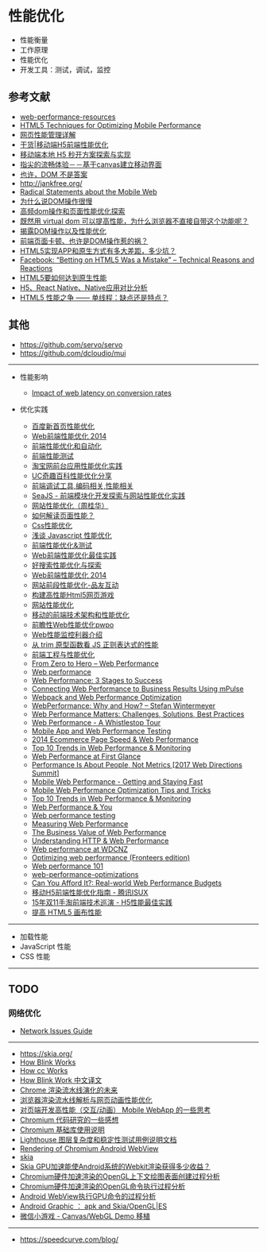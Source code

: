 性能优化
========

- 性能衡量
- 工作原理
- 性能优化
- 开发工具：测试，调试，监控

## 参考文献

- [web-performance-resources](https://github.com/fabkrum/web-performance-resources)
- [HTML5 Techniques for Optimizing Mobile Performance](https://www.html5rocks.com/en/mobile/optimization-and-performance/)
- [网页性能管理详解](http://www.ruanyifeng.com/blog/2015/09/web-page-performance-in-depth.html)
- [干货|移动端H5前端性能优化](https://www.jianshu.com/p/0a65c3d03591)
- [移动端本地 H5 秒开方案探索与实现](https://segmentfault.com/a/1190000015250644)
- [指尖的流畅体验－－基于canvas建立移动界面](https://zhuanlan.zhihu.com/p/19967854)
- [也许，DOM 不是答案](http://www.ruanyifeng.com/blog/2015/02/future-of-dom.html)
- http://jankfree.org/
- [Radical Statements about the Mobile Web](https://jlongster.com/Radical-Statements-about-the-Mobile-Web)
- [为什么说DOM操作很慢](http://web.jobbole.com/84444/)
- [高频dom操作和页面性能优化探索](https://feclub.cn/post/content/dom)
- [既然用 virtual dom 可以提高性能，为什么浏览器不直接自带这个功能呢？](https://www.zhihu.com/question/67479886)
- [揭露DOM操作以及性能优化](https://blog.csdn.net/m0_38099607/article/details/72961066)
- [前端页面卡顿、也许是DOM操作惹的祸？](https://segmentfault.com/a/1190000009619572)
- [HTML5实现APP和原生方式有多大差距，多少坑？](https://www.zhihu.com/question/36158085)
- [Facebook: “Betting on HTML5 Was a Mistake” – Technical Reasons and Reactions](https://www.infoq.com/news/2012/09/Facebook-HTML5-Native)
- [HTML5要如何达到原生性能](http://gad.qq.com/article/detail/16889)
- [H5、React Native、Native应用对比分析](http://vczero.github.io/react_native/H5-React-Native-Native.html)
- [HTML5 性能之争 —— 单线程：缺点还是特点？](https://www.infoq.cn/article/2012%2F12%2Fhtml5-performance)

## 其他

- https://github.com/servo/servo
- https://github.com/dcloudio/mui

---

- 性能影响

    - [Impact of web latency on conversion rates](https://www.slideshare.net/bitcurrent/impact-of-web-latency-on-conversion-rates)

- 优化实践

    - [百度新首页性能优化](https://www.slideshare.net/welefen/ss-10734306)
    - [Web前端性能优化 2014](https://www.slideshare.net/leeight/web-2014?qid=5496cfb7-83c0-4ac9-ba66-fe369416a316&v=&b=&from_search=2)
    - [前端性能优化和自动化](https://www.slideshare.net/kavenyan/ss-2755539)
    - [前端性能测试](https://www.slideshare.net/tbmallf2e/ss-13071488)
    - [淘宝网前台应用性能优化实践](https://www.slideshare.net/jlusdy/ss-15485038)
    - [UC奇趣百科性能优化分享](https://www.slideshare.net/linx4200/uc-49535651)
    - [前端调试工具,编码相关,性能相关](https://www.slideshare.net/lijing00333/ss-7474025)
    - [SeaJS - 前端模块化开发探索与网站性能优化实践](https://www.slideshare.net/lifesinger/seajs-10500724)
    - [网站性能优化（周桂华）](https://www.slideshare.net/txppt/ss-25233098)
    - [如何解读页面性能？](https://www.slideshare.net/heavenhuang/ss-13068223)
    - [Css性能优化](https://www.slideshare.net/linxz/css-10230980)
    - [浅谈 Javascript 性能优化](https://www.slideshare.net/rainoxu/javascript-5464018)
    - [前端性能优化&测试](https://www.slideshare.net/tbmallf2e/ss-13071489)
    - [Web前端性能优化最佳实践](https://www.slideshare.net/Fonkie/web-21553879)
    - [好搜索性能优化与探索](https://www.slideshare.net/haozi1984/ss-55526890)
    - [Web前端性能优化 2014](https://www.slideshare.net/leeight/web-2014)
    - [网站前段性能优化-品友互动](https://www.slideshare.net/ShaoningPan/ss-11684297)
    - [构建高性能Html5网页游戏](https://www.slideshare.net/mysqlops/html5-8621336)
    - [网站性能优化](https://www.slideshare.net/bbayou/ss-8021188)
    - [移动的前端技术架构和性能优化](https://www.slideshare.net/fangdeng/ss-9233723)
    - [前瞻性Web性能优化pwpo](https://www.slideshare.net/ye.mikez/webpwpo)
    - [Web性能监控利器介绍](https://www.slideshare.net/xcgfly2sky/web-8813989)
    - [从 trim 原型函数看 JS 正则表达式的性能](http://fex.baidu.com/blog/2014/03/trim-to-regexp-performance/)
    - [前端工程与性能优化](http://fex.baidu.com/blog/2014/03/fis-optimize/)
    - [From Zero to Hero – Web Performance](https://www.slideshare.net/sspringer82/from-zero-to-hero-web-performance)
    - [Web performance](https://www.slideshare.net/islamzatary/web-performance-65353431)
    - [Web Performance: 3 Stages to Success](https://www.slideshare.net/AustinGil/web-performance-3-stages-to-success)
    - [Connecting Web Performance to Business Results Using mPulse](https://www.slideshare.net/Akamaidev/connecting-web-performance-to-business-results-using-mpulse)
    - [Webpack and Web Performance Optimization](https://www.slideshare.net/chentientsai/webpack-and-web-performance-optimization)
    - [WebPerformance: Why and How? – Stefan Wintermeyer](https://www.slideshare.net/Elixir-Meetup/webperformance-why-and-how-stefan-wintermeyer)
    - [Web Performance Matters: Challenges, Solutions, Best Practices](https://www.slideshare.net/cloudflare/web-performance-matters-challenges-solutions-best-practices)
    - [Web Performance - A Whistlestop Tour](https://www.slideshare.net/AndyDavies/web-performance-a-whistlestop-tour-10995825)
    - [Mobile App and Web Performance Testing](https://www.slideshare.net/dougsillars/mobile-app-and-web-performance-testing)
    - [2014 Ecommerce Page Speed & Web Performance](https://www.slideshare.net/Radware/radware-sotu-winter2014infographicwebperformance)
    - [Top 10 Trends in Web Performance & Monitoring](https://www.slideshare.net/SmartBear_Software/top-10-trends-in-web-performance-monitoring)
    - [Web Performance at First Glance](https://www.slideshare.net/GoAtlassian/web-performance-at-first-glance)
    - [Performance Is About People, Not Metrics [2017 Web Directions Summit]](https://www.slideshare.net/tammyeverts/performance-is-about-people-not-metrics-2017-web-directions-summit)
    - [Mobile Web Performance - Getting and Staying Fast](https://www.slideshare.net/AndyDavies/mobile-web-performance-getting-and-staying-fast)
    - [Mobile Web Performance Optimization Tips and Tricks](https://www.slideshare.net/blazeio/mobile-web-performance-optimization-tips-and-tricks)
    - [Top 10 Trends in Web Performance & Monitoring](https://www.slideshare.net/SmartBear_Software/top-10-trends-in-web-performance-monitoring)
    - [Web Performance & You](https://www.slideshare.net/dmolsenwvu/web-performance-you)
    - [Web performance testing](https://www.slideshare.net/patrickmeenan/web-performance-testing-9694040)
    - [Measuring Web Performance](https://www.slideshare.net/dmolsenwvu/measuring-web-performance-18921979)
    - [The Business Value of Web Performance](https://www.slideshare.net/tammyeverts/the-business-value-of-web-performance)
    - [Understanding HTTP & Web Performance](https://www.slideshare.net/fitc_slideshare/understanding-http-web-performance)
    - [Web performance at WDCNZ](https://www.slideshare.net/johnclegg/web-performance-at-wdcnz)
    - [Optimizing web performance (Fronteers edition)](https://www.slideshare.net/dmolsenwvu/optimizing-web-performance-fronteers-edition)
    - [Web performance 101](https://www.slideshare.net/sthair/web-performance-101-ldn-webperf-steve-thair)
    - [web-performance-optimizations](https://github.com/benjaminhoffman/web-performance-optimizations)
    - [Can You Afford It?: Real-world Web Performance Budgets](https://infrequently.org/2017/10/can-you-afford-it-real-world-web-performance-budgets/)
    - [移动H5前端性能优化指南 - 腾讯ISUX](https://cloud.tencent.com/developer/article/1154376)
    - [15年双11手淘前端技术巡演 - H5性能最佳实践](https://github.com/amfe/article/issues/21)
    - [提高 HTML5 画布性能](https://www.html5rocks.com/zh/tutorials/canvas/performance/)

---

- 加载性能
- JavaScript 性能
- CSS 性能

---

## TODO

### 网络优化

- [Network Issues Guide](https://developers.google.com/web/tools/chrome-devtools/network/issues)


---

- https://skia.org/
- [How Blink Works](https://docs.google.com/document/d/1aitSOucL0VHZa9Z2vbRJSyAIsAz24kX8LFByQ5xQnUg/edit?pli=1#)
- [How cc Works](https://docs.google.com/document/d/1yjzOWrPfFGviEd1nru3yzqxSHETC-zsEBSt9C8SvV-Q/edit#heading=h.gbxb964b3jon)
- [How Blink Work 中文译文](https://www.zybuluo.com/rogeryi/note/1358865)
- [Chrome 渲染流水线演化的未来](https://www.zybuluo.com/rogeryi/note/980090)
- [浏览器渲染流水线解析与网页动画性能优化](https://www.zybuluo.com/rogeryi/note/834994)
- [对页端开发高性能（交互/动画） Mobile WebApp 的一些思考](https://www.zybuluo.com/rogeryi/note/635323)
- [Chromium 代码研究的一些感想](https://www.zybuluo.com/rogeryi/note/90632)
- [Chromium 基础库使用说明](https://www.zybuluo.com/rogeryi/note/56894)
- [Lighthouse 图层复杂度和稳定性测试用例说明文档](https://www.zybuluo.com/rogeryi/note/575383)
- [Rendering of Chromium Android WebView](https://www.zybuluo.com/rogeryi/note/18161)
- [skia](https://baike.baidu.com/item/skia/1287196?fr=aladdin)
- [Skia GPU加速能使Android系统的Webkit渲染获得多少收益？](http://www.shumaduo.net/doc/20100003896.php)
- [Chromium硬件加速渲染的OpenGL上下文绘图表面创建过程分析](https://blog.csdn.net/luoshengyang/article/details/48947685)
- [Chromium硬件加速渲染的OpenGL命令执行过程分析](https://blog.csdn.net/luoshengyang/article/details/49531403)
- [Android WebView执行GPU命令的过程分析](https://blog.csdn.net/luoshengyang/article/details/53296819)
- [Android Graphic ： apk and Skia/OpenGL|ES](https://blog.csdn.net/mingli198611/article/details/7193495)
- [微信小游戏 - Canvas/WebGL Demo 移植](https://www.zybuluo.com/rogeryi/note/1047887)

---

- https://speedcurve.com/blog/
